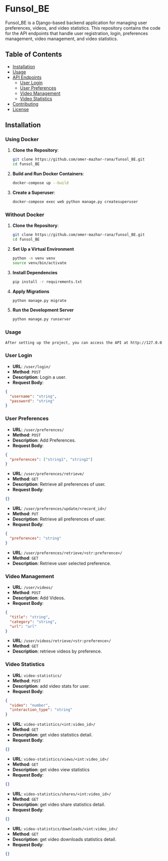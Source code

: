 # Funsol_BE

Funsol_BE is a Django-based backend application for managing user preferences, videos, and video statistics. This repository contains the code for the API endpoints that handle user registration, login, preferences management, video management, and video statistics.

## Table of Contents

- [Installation](#installation)
- [Usage](#usage)
- [API Endpoints](#api-endpoints)
  - [User Login](#user-login)
  - [User Preferences](#user-preferences)
  - [Video Management](#video-management)
  - [Video Statistics](#video-statistics)
- [Contributing](#contributing)
- [License](#license)

## Installation

### Using Docker

1. **Clone the Repository**:
   ```bash
   git clone https://github.com/omer-mazhar-rana/funsol_BE.git
   cd funsol_BE
   ```
2. **Build and Run Docker Containers**:
   ```bash
   docker-compose up --build
   ```
3. **Create a Superuser**:
   ```bash
   docker-compose exec web python manage.py createsuperuser
   ```

### Without Docker

1. **Clone the Repository**:
   ```bash
   git clone https://github.com/omer-mazhar-rana/funsol_BE.git
   cd funsol_BE
   ```
2. **Set Up a Virtual Environment**
   ```bash
   python -m venv venv
   source venv/bin/activate
   ```
3. **Install Dependencies**
   ```bash
   pip install -r requirements.txt
   ```
4. **Apply Migrations**
   ```bash
   python manage.py migrate
   ```
5. **Run the Development Server**
   ```bash
   python manage.py runserver
   ```

### Usage

```bash
After setting up the project, you can access the API at http://127.0.0.1:8000/.
```

### User Login

- **URL**: `/user/login/`
- **Method**: `POST`
- **Description**: Login a user.
- **Request Body**:

```json
{
  "username": "string",
  "password": "string"
}
```

### User Preferences

- **URL**: `/user/preferences/`
- **Method**: `POST`
- **Description**: Add Preferences.
- **Request Body**:

```json
{
  "preferences": ["string1", "string2"]
}
```

- **URL**: `/user/preferences/retrieve/`
- **Method**: `GET`
- **Description**: Retrieve all preferences of user.
- **Request Body**:

```json
{}
```

- **URL**: `/user/preferences/update/<record_id>/`
- **Method**: `PUT`
- **Description**: Retrieve all preferences of user.
- **Request Body**:

```json
{
  "preferences": "string"
}
```

- **URL**: `/user/preferences/retrieve/<str:preference>/`
- **Method**: `GET`
- **Description**: Retrieve user selected preference.

### Video Management

- **URL**: `/user/videos/`
- **Method**: `POST`
- **Description**: Add Videos.
- **Request Body**:

```json
{
  "title": "string",
  "category": "string",
  "url": "url"
}
```

- **URL**: `/user/videos/retrieve/<str:preference>/`
- **Method**: `GET`
- **Description**: retrieve videos by preference.

### Video Statistics

- **URL**: `video-statistics/`
- **Method**: `POST`
- **Description**: add video stats for user.
- **Request Body**:

```json
{
  "video": "number",
  "interaction_type": "string"
}
```

- **URL**: `video-statistics/<int:video_id>/`
- **Method**: `GET`
- **Description**: get video statistics detail.
- **Request Body**:

```json
{}
```

- **URL**: `video-statistics/views/<int:video_id>/`
- **Method**: `GET`
- **Description**: get video view statistics
- **Request Body**:

```json
{}
```

- **URL**: `video-statistics/shares/<int:video_id>/`
- **Method**: `GET`
- **Description**: get video share statistics detail.
- **Request Body**:

```json
{}
```

- **URL**: `video-statistics/downloads/<int:video_id>/`
- **Method**: `GET`
- **Description**: get video downloads statistics detail.
- **Request Body**:

```json
{}
```
